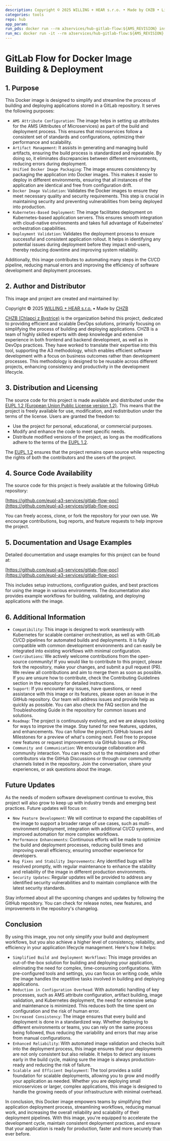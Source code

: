 ```yaml
---
description: Copyright © 2025 WILLING + HEAR s.r.o. • Made by CHZB • Licensed under EUPL-1.2
categories: tools
repo: hub
app_param:
run_pds: docker run --rm a3services/hub-gitlab-flow:${AMS_REVISION} install-pds \| bash
run_mc: docker run -it --rm a3services/hub-gitlab-flow:${AMS_REVISION} mc
---
```


# GitLab Flow for Docker Image Building & Deployment

## 1. Purpose

This Docker image is designed to simplify and streamline the process of building and deploying applications stored in a GitLab repository. It serves the following purposes:
- `AMS Attribute Configuration`: The image helps in setting up attributes for the AMS (Attributes of Microservices) as part of the build and deployment process. This ensures that microservices follow a consistent set of standards and configurations, optimizing their performance and scalability.
- `Artifact Management`: It assists in generating and managing build artifacts, ensuring the build process is standardized and repeatable. By doing so, it eliminates discrepancies between different environments, reducing errors during deployment.
- `Unified Docker Image Packaging`: The image ensures consistency by packaging the application into Docker images. This makes it easier to deploy in different environments, ensuring that all instances of the application are identical and free from configuration drift.
- `Docker Image Validation`: Validates the Docker images to ensure they meet necessary quality and security requirements. This step is crucial in maintaining security and preventing vulnerabilities from being deployed into production.
- `Kubernetes-Based Deployment`: The image facilitates deployment on Kubernetes-based application servers. This ensures smooth integration with cloud-native environments and takes full advantage of Kubernetes' orchestration capabilities.
- `Deployment Validation`: Validates the deployment process to ensure successful and consistent application rollout. It helps in identifying any potential issues during deployment before they impact end-users, thereby reducing downtime and improving system reliability.

Additionally, this image contributes to automating many steps in the CI/CD pipeline, reducing manual errors and improving the efficiency of software development and deployment processes.

## 2. Author and Distributor

This image and project are created and maintained by:

Copyright © 2025 [WILLING + HEAR s.r.o.](https://willinghear.com) • Made by [CHZB](https://chzb.sk)

[CHZB (Chlapci z Bystrice)](https://chzb.sk) is the organization behind this project, dedicated to providing efficient and scalable DevOps solutions, primarily focusing on simplifying the process of building and deploying applications. CHZB is a team of highly skilled experts with deep knowledge and extensive experience in both frontend and backend development, as well as in DevOps practices. They have worked to translate their expertise into this tool, supporting the A3 methodology, which enables efficient software development with a focus on business outcomes rather than development processes. This methodology is designed to be reusable across different projects, enhancing consistency and productivity in the development lifecycle.

## 3. Distribution and Licensing

The source code for this project is made available and distributed under the [EUPL 1.2 (European Union Public License version 1.2)](https://joinup.ec.europa.eu/collection/eupl/eupl-text-eupl-12). This means that the project is freely available for use, modification, and redistribution under the terms of the license. Users are granted the freedom to:

- Use the project for personal, educational, or commercial purposes.
- Modify and enhance the code to meet specific needs.
- Distribute modified versions of the project, as long as the modifications adhere to the terms of the [EUPL 1.2](https://joinup.ec.europa.eu/collection/eupl/eupl-text-eupl-12).

The [EUPL 1.2](https://joinup.ec.europa.eu/collection/eupl/eupl-text-eupl-12) ensures that the project remains open source while respecting the rights of both the contributors and the users of the project.

## 4. Source Code Availability

The source code for this project is freely available at the following GitHub repository:

[https://github.com/eupl-a3-services/gitlab-flow-poc](https://github.com/eupl-a3-services/gitlab-flow-poc)

You can freely access, clone, or fork the repository for your own use. We encourage contributions, bug reports, and feature requests to help improve the project.

## 5. Documentation and Usage Examples

Detailed documentation and usage examples for this project can be found at:

[https://github.com/eupl-a3-services/gitlab-flow-poc](https://github.com/eupl-a3-services/gitlab-flow-poc)

This includes setup instructions, configuration guides, and best practices for using the image in various environments. The documentation also provides example workflows for building, validating, and deploying applications with the image.

## 6. Additional Information

- `Compatibility`: This image is designed to work seamlessly with Kubernetes for scalable container orchestration, as well as with GitLab CI/CD pipelines for automated builds and deployments. It is fully compatible with common development environments and can easily be integrated into existing workflows with minimal configuration.
- `Contributions`: We actively welcome contributions from the open-source community! If you would like to contribute to this project, please fork the repository, make your changes, and submit a pull request (PR). We review all contributions and aim to merge them as soon as possible. If you are unsure how to contribute, check the Contributing Guidelines section in the repository for detailed instructions.
- `Support`: If you encounter any issues, have questions, or need assistance with this image or its features, please open an issue in the GitHub repository. Our team will address issues and provide help as quickly as possible. You can also check the FAQ section and the Troubleshooting Guide in the repository for common issues and solutions.
- `Roadmap`: The project is continuously evolving, and we are always looking for ways to improve the image. Stay tuned for new features, updates, and enhancements. You can follow the project’s GitHub Issues and Milestones for a preview of what's coming next. Feel free to propose new features or request improvements via GitHub Issues or PRs.
- `Community and Communication`: We encourage collaboration and community interaction. You can reach out to the maintainers and other contributors via the GitHub Discussions or through our community channels listed in the repository. Join the conversation, share your experiences, or ask questions about the image.

## Future Updates
As the needs of modern software development continue to evolve, this project will also grow to keep up with industry trends and emerging best practices. Future updates will focus on:

- `New Feature Development`: We will continue to expand the capabilities of the image to support a broader range of use cases, such as multi-environment deployment, integration with additional CI/CD systems, and improved automation for more complex workflows.
- `Performance Enhancements`: Continuous efforts will be made to optimize the build and deployment processes, reducing build times and improving overall efficiency, ensuring smoother experience for developers.
- `Bug Fixes and Stability Improvements`: Any identified bugs will be resolved promptly, with regular maintenance to enhance the stability and reliability of the image in different production environments.
- `Security Updates`: Regular updates will be provided to address any identified security vulnerabilities and to maintain compliance with the latest security standards.

Stay informed about all the upcoming changes and updates by following the GitHub repository. You can check for release notes, new features, and improvements in the repository's changelog.

## Conclusion
By using this image, you not only simplify your build and deployment workflows, but you also achieve a higher level of consistency, reliability, and efficiency in your application lifecycle management. Here's how it helps:

- `Simplified Build and Deployment Workflows`: This image provides an out-of-the-box solution for building and deploying your application, eliminating the need for complex, time-consuming configurations. With pre-configured tools and settings, you can focus on writing code, while the image handles the repetitive tasks involved in building and deploying applications.
- `Reduction in Configuration Overhead`: With automatic handling of key processes, such as AMS attribute configuration, artifact building, image validation, and Kubernetes deployment, the need for extensive setup and maintenance is minimized. This reduces both the time spent on configuration and the risk of human error.
- `Increased Consistency`: The image ensures that every build and deployment is done in a standardized way. Whether deploying to different environments or teams, you can rely on the same process being followed, thus reducing the variability and errors that may arise from manual configurations.
- `Enhanced Reliability`: With automated image validation and checks built into the deployment process, this image ensures that your deployments are not only consistent but also reliable. It helps to detect any issues early in the build cycle, making sure the image is always production-ready and reducing the risk of failure.
- `Scalable and Efficient Deployment`: The tool provides a solid foundation for scalable deployments, allowing you to grow and modify your application as needed. Whether you are deploying small microservices or larger, complex applications, this image is designed to handle the growing needs of your infrastructure with minimal overhead.

In conclusion, this Docker image empowers teams by simplifying their application deployment process, streamlining workflows, reducing manual work, and increasing the overall reliability and scalability of their deployment pipelines. With this image, you're equipped to accelerate the development cycle, maintain consistent deployment practices, and ensure that your application is ready for production, faster and more securely than ever before.